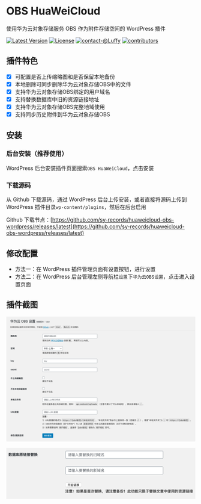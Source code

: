 # OBS HuaWeiCloud

使用华为云对象存储服务 OBS 作为附件存储空间的 WordPress 插件

[![Latest Version](https://img.shields.io/github/release/sy-records/huaweicloud-obs-wordpress.svg?style=flat-square)](https://github.com/sy-records/huaweicloud-obs-wordpress/releases)
[![License](https://img.shields.io/github/license/sy-records/huaweicloud-obs-wordpress?color=blue)](LICENSE)
[![contact-@Luffy](https://img.shields.io/badge/contact-@Luffy-blue.svg)](https://qq52o.me)
[![contributors](https://img.shields.io/github/contributors/sy-records/huaweicloud-obs-wordpress?color=blue)](https://github.com/sy-records/huaweicloud-obs-wordpress/graphs/contributors)

## 插件特色

* [x] 可配置是否上传缩略图和是否保留本地备份
* [x] 本地删除可同步删除华为云对象存储OBS中的文件
* [x] 支持华为云对象存储OBS绑定的用户域名
* [x] 支持替换数据库中旧的资源链接地址
* [x] 支持华为云对象存储OBS完整地域使用
* [x] 支持同步历史附件到华为云对象存储OBS

## 安装

### 后台安装（推荐使用）

WordPress 后台安装插件页面搜索`OBS HuaWeiCloud`，点击安装

### 下载源码

从 Github 下载源码，通过 WordPress 后台上传安装，或者直接将源码上传到 WordPress 插件目录`wp-content/plugins`，然后在后台启用

Github 下载节点：[https://github.com/sy-records/huaweicloud-obs-wordpress/releases/latest](https://github.com/sy-records/huaweicloud-obs-wordpress/releases/latest)

## 修改配置

* 方法一：在 WordPress 插件管理页面有设置按钮，进行设置
* 方法二：在 WordPress 后台管理左侧导航栏`设置`下`华为云OBS设置`，点击进入设置页面

## 插件截图

![设置页面](screenshot-1.png)

![update-wordpress-posts-photos.png](screenshot-2.png)